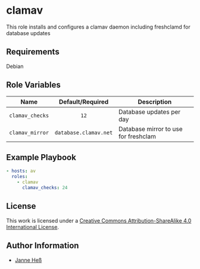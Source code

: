 # clamav

This role installs and configures a clamav daemon including freshclamd for database updates

## Requirements

Debian

## Role Variables

| Name            | Default/Required      | Description                          |
|-----------------|:---------------------:|--------------------------------------|
| `clamav_checks` | `12`                  | Database updates per day             |
| `clamav_mirror` | `database.clamav.net` | Database mirror to use for freshclam |

## Example Playbook

```yml
- hosts: av
  roles:
    - clamav
      clamav_checks: 24
```

## License

This work is licensed under a [Creative Commons Attribution-ShareAlike 4.0 International License](https://creativecommons.org/licenses/by-sa/4.0/).

## Author Information

- [Janne Heß](https://github.com/dasJ)

